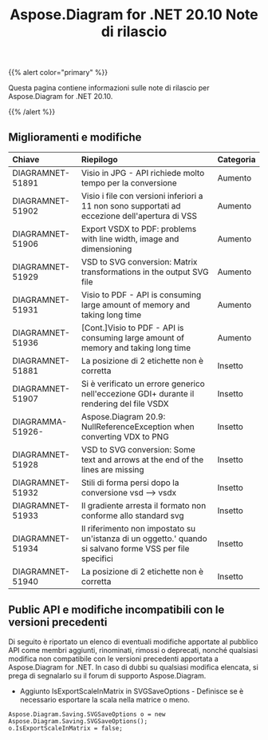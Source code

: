 ﻿---
title: Aspose.Diagram for .NET 20.10 Note di rilascio
type: docs
weight: 10
url: /it/net/aspose-diagram-for-net-20-10-release-notes/
---
{{% alert color="primary" %}}

Questa pagina contiene informazioni sulle note di rilascio per Aspose.Diagram for .NET 20.10.

{{% /alert %}}
## **Miglioramenti e modifiche**  ##

|**Chiave**|**Riepilogo**|**Categoria**|
|:- |:- |:- |
|DIAGRAMNET-51891|Visio in JPG - API richiede molto tempo per la conversione|Aumento|
|DIAGRAMNET-51902|Visio i file con versioni inferiori a 11 non sono supportati ad eccezione dell'apertura di VSS|Aumento|
|DIAGRAMNET-51906|Export VSDX to PDF: problems with line width, image and dimensioning|Aumento|
|DIAGRAMNET-51929|VSD to SVG conversion: Matrix transformations in the output SVG file|Aumento|
|DIAGRAMNET-51931|Visio to PDF - API is consuming large amount of memory and taking long time|Aumento|
|DIAGRAMNET-51936|[Cont.]Visio to PDF - API is consuming large amount of memory and taking long time|Aumento|
|DIAGRAMNET-51881|La posizione di 2 etichette non è corretta|Insetto|
|DIAGRAMNET-51907|Si è verificato un errore generico nell'eccezione GDI+ durante il rendering del file VSDX|Insetto|
|DIAGRAMMA-51926-|Aspose.Diagram 20.9: NullReferenceException when converting VDX to PNG|Insetto|
|DIAGRAMNET-51928|VSD to SVG conversion: Some text and arrows at the end of the lines are missing|Insetto|
|DIAGRAMNET-51932|Stili di forma persi dopo la conversione vsd –> vsdx|Insetto|
|DIAGRAMNET-51933|Il gradiente arresta il formato non conforme allo standard svg|Insetto|
|DIAGRAMNET-51934|Il riferimento non impostato su un'istanza di un oggetto.' quando si salvano forme VSS per file specifici|Insetto|
|DIAGRAMNET-51940|La posizione di 2 etichette non è corretta|Insetto|

## **Public API e modifiche incompatibili con le versioni precedenti**  ##
Di seguito è riportato un elenco di eventuali modifiche apportate al pubblico API come membri aggiunti, rinominati, rimossi o deprecati, nonché qualsiasi modifica non compatibile con le versioni precedenti apportata a Aspose.Diagram for .NET. In caso di dubbi su qualsiasi modifica elencata, si prega di segnalarlo su il forum di supporto Aspose.Diagram.

 * Aggiunto IsExportScaleInMatrix in SVGSaveOptions - Definisce se è necessario esportare la scala nella matrice o meno.
```
Aspose.Diagram.Saving.SVGSaveOptions o = new Aspose.Diagram.Saving.SVGSaveOptions();
o.IsExportScaleInMatrix = false;
```
